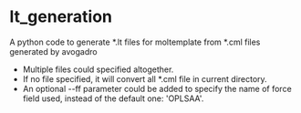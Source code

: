 # lt_generation
A python code to generate *.lt files for moltemplate from *.cml files generated by avogadro
- Multiple files could specified altogether.
- If no file specified, it will convert all *.cml file in current directory.
- An optional --ff parameter could be added to specify the name of force field used, instead of the default one: 'OPLSAA'.
